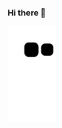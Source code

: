 ### Hi there 👋 
<img src="https://raw.githubusercontent.com/rafaballerini/rafaballerini/62afaeb8d5d8abde5adbdecfd8433cc8b70f70a1/github-contribution-grid-snake.svg">
<!--
**TaianeBorges/TaianeBorges** is a ✨ _special_ ✨ repository because its `README.md` (this file) appears on your GitHub profile.

Here are some ideas to get you started:

- 🔭 I’m currently working on ...
- 🌱 I’m currently learning ...
- 👯 I’m looking to collaborate on ...
- 🤔 I’m looking for help with ...
- 💬 Ask me about ...
- 📫 How to reach me: ...
- 😄 Pronouns: ...
- ⚡ Fun fact: ...
-->
